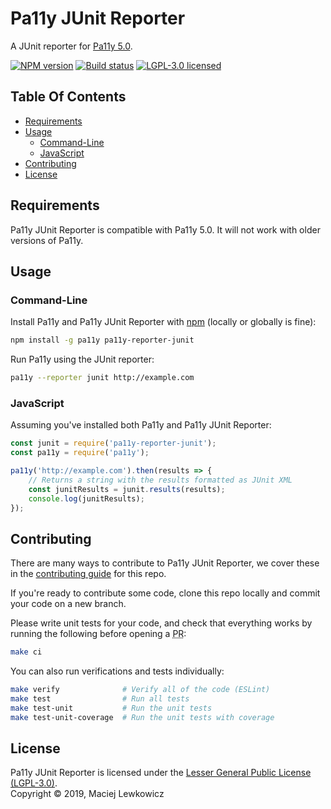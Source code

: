 
# Pa11y JUnit Reporter

A JUnit reporter for [Pa11y 5.0](https://github.com/pa11y/pa11y).

[![NPM version][shield-npm]][info-npm]
[![Build status][shield-build]][info-build]
[![LGPL-3.0 licensed][shield-license]][info-license]


## Table Of Contents

- [Requirements](#requirements)
- [Usage](#usage)
  - [Command-Line](#command-line)
  - [JavaScript](#javascript)
- [Contributing](#contributing)
- [License](#license)


## Requirements

Pa11y JUnit Reporter is compatible with Pa11y 5.0. It will not work with older versions of Pa11y.


## Usage

### Command-Line

Install Pa11y and Pa11y JUnit Reporter with [npm](https://www.npmjs.com/) (locally or globally is fine):

```sh
npm install -g pa11y pa11y-reporter-junit
```

Run Pa11y using the JUnit reporter:

```sh
pa11y --reporter junit http://example.com
```

### JavaScript

Assuming you've installed both Pa11y and Pa11y JUnit Reporter:

```js
const junit = require('pa11y-reporter-junit');
const pa11y = require('pa11y');

pa11y('http://example.com').then(results => {
    // Returns a string with the results formatted as JUnit XML
    const junitResults = junit.results(results);
    console.log(junitResults);
});
```


## Contributing

There are many ways to contribute to Pa11y JUnit Reporter, we cover these in the [contributing guide](CONTRIBUTING.md) for this repo.

If you're ready to contribute some code, clone this repo locally and commit your code on a new branch.

Please write unit tests for your code, and check that everything works by running the following before opening a <abbr title="pull request">PR</abbr>:

```sh
make ci
```

You can also run verifications and tests individually:

```sh
make verify              # Verify all of the code (ESLint)
make test                # Run all tests
make test-unit           # Run the unit tests
make test-unit-coverage  # Run the unit tests with coverage
```


## License

Pa11y JUnit Reporter is licensed under the [Lesser General Public License (LGPL-3.0)][info-license].<br/>
Copyright &copy; 2019, Maciej Lewkowicz


[info-license]: LICENSE
[info-npm]: https://www.npmjs.com/package/pa11y-reporter-junit
[info-build]: https://travis-ci.org/macieklewkowicz/pa11y-reporter-junit
[shield-license]: https://img.shields.io/badge/license-LGPL%203.0-blue.svg
[shield-npm]: https://img.shields.io/npm/v/pa11y-reporter-junit.svg
[shield-build]: https://img.shields.io/travis/macieklewkowicz/pa11y-reporter-junit/master.svg
